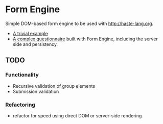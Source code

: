 # Form Engine

Simple DOM-based form engine to be used with http://haste-lang.org.

- [A trivial example](https://github.com/DataStewardshipPortal/ds-form-example)
- [A complex questionnaire](https://github.com/DataStewardshipPortal/ds-elixir-cz) built with Form Engine, including the server side and persistency.

## TODO

### Functionality
- Recursive validation of group elements
- Submission validation

### Refactoring
- refactor for speed using direct DOM or server-side rendering
